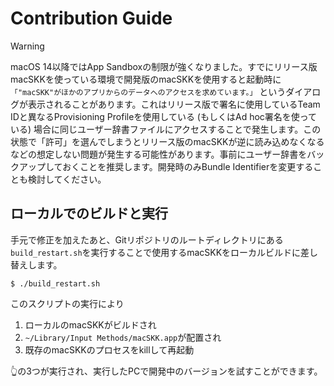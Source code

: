 # Contribution Guide

> [!WARNING]
> macOS 14以降ではApp Sandboxの制限が強くなりました。すでにリリース版macSKKを使っている環境で開発版のmacSKKを使用すると起動時に `「"macSKK"がほかのアプリからのデータへのアクセスを求めています。」` というダイアログが表示されることがあります。これはリリース版で署名に使用しているTeam IDと異なるProvisioning Profileを使用している (もしくはAd hoc署名を使っている) 場合に同じユーザー辞書ファイルにアクセスすることで発生します。この状態で「許可」を選んでしまうとリリース版のmacSKKが逆に読み込めなくなるなどの想定しない問題が発生する可能性があります。事前にユーザー辞書をバックアップしておくことを推奨します。開発時のみBundle Identifierを変更することも検討してください。

## ローカルでのビルドと実行

手元で修正を加えたあと、Gitリポジトリのルートディレクトリにある`build_restart.sh`を実行することで使用するmacSKKをローカルビルドに差し替えします。

```console
$ ./build_restart.sh
```

このスクリプトの実行により

1. ローカルのmacSKKがビルドされ
2. `~/Library/Input Methods/macSKK.app`が配置され
3. 既存のmacSKKのプロセスをkillして再起動

👆の3つが実行され、実行したPCで開発中のバージョンを試すことができます。
